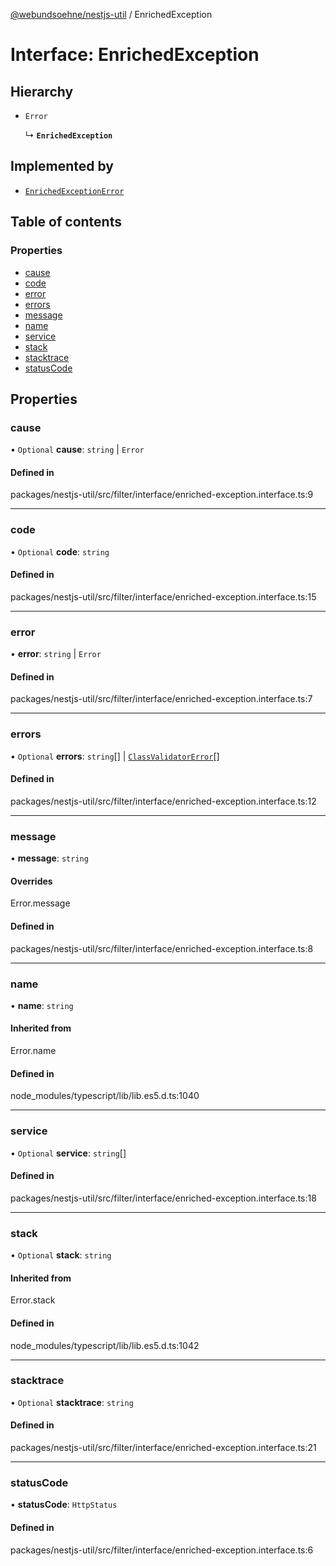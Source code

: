 [@webundsoehne/nestjs-util](../README.md) / EnrichedException

# Interface: EnrichedException

## Hierarchy

- `Error`

  ↳ **`EnrichedException`**

## Implemented by

- [`EnrichedExceptionError`](../classes/EnrichedExceptionError.md)

## Table of contents

### Properties

- [cause](EnrichedException.md#cause)
- [code](EnrichedException.md#code)
- [error](EnrichedException.md#error)
- [errors](EnrichedException.md#errors)
- [message](EnrichedException.md#message)
- [name](EnrichedException.md#name)
- [service](EnrichedException.md#service)
- [stack](EnrichedException.md#stack)
- [stacktrace](EnrichedException.md#stacktrace)
- [statusCode](EnrichedException.md#statuscode)

## Properties

### cause

• `Optional` **cause**: `string` \| `Error`

#### Defined in

packages/nestjs-util/src/filter/interface/enriched-exception.interface.ts:9

---

### code

• `Optional` **code**: `string`

#### Defined in

packages/nestjs-util/src/filter/interface/enriched-exception.interface.ts:15

---

### error

• **error**: `string` \| `Error`

#### Defined in

packages/nestjs-util/src/filter/interface/enriched-exception.interface.ts:7

---

### errors

• `Optional` **errors**: `string`[] \| [`ClassValidatorError`](ClassValidatorError.md)[]

#### Defined in

packages/nestjs-util/src/filter/interface/enriched-exception.interface.ts:12

---

### message

• **message**: `string`

#### Overrides

Error.message

#### Defined in

packages/nestjs-util/src/filter/interface/enriched-exception.interface.ts:8

---

### name

• **name**: `string`

#### Inherited from

Error.name

#### Defined in

node_modules/typescript/lib/lib.es5.d.ts:1040

---

### service

• `Optional` **service**: `string`[]

#### Defined in

packages/nestjs-util/src/filter/interface/enriched-exception.interface.ts:18

---

### stack

• `Optional` **stack**: `string`

#### Inherited from

Error.stack

#### Defined in

node_modules/typescript/lib/lib.es5.d.ts:1042

---

### stacktrace

• `Optional` **stacktrace**: `string`

#### Defined in

packages/nestjs-util/src/filter/interface/enriched-exception.interface.ts:21

---

### statusCode

• **statusCode**: `HttpStatus`

#### Defined in

packages/nestjs-util/src/filter/interface/enriched-exception.interface.ts:6
